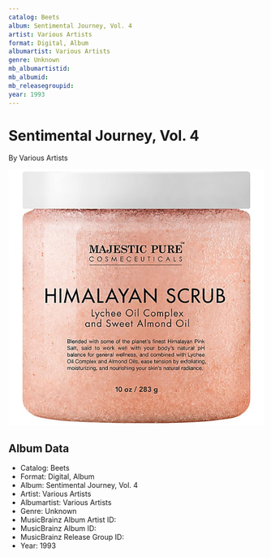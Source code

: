 ```yaml
---
catalog: Beets
album: Sentimental Journey, Vol. 4
artist: Various Artists
format: Digital, Album
albumartist: Various Artists
genre: Unknown
mb_albumartistid: 
mb_albumid: 
mb_releasegroupid: 
year: 1993
---
```


# Sentimental Journey, Vol. 4

By Various Artists

![](../../assets/beetscovers/Various_Artists-Sentimental_Journey__Vol_4.jpg)

## Album Data

- Catalog: Beets
- Format: Digital, Album
- Album: Sentimental Journey, Vol. 4
- Artist: Various Artists
- Albumartist: Various Artists
- Genre: Unknown
- MusicBrainz Album Artist ID: 
- MusicBrainz Album ID: 
- MusicBrainz Release Group ID: 
- Year: 1993

